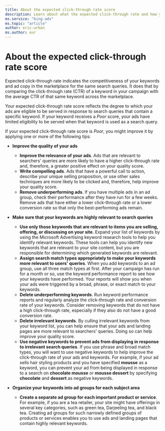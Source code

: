 ```yaml
---
title: About the expected click-through rate score
description: Learn about what the expected click-through rate and how you can use Microsoft Advertising Editor to improve it.
ms.service: "bing-ads"
ms.topic: "article"
author: eric-urban
ms.author: eur
---
```


# About the expected click-through rate score

Expected click-through rate indicates the competitiveness of your keywords and ad copy in the marketplace for the same search queries. It does that by comparing the click-through rate (CTR) of a keyword in your campaign with the average CTR of that same keyword across the marketplace.

Your expected click-through rate score reflects the degree to which your ads are eligible to be served in response to search queries that contain a specific keyword. If your keyword receives a *Poor* score, your ads have limited eligibility to be served when that keyword is used as a search query.

If your expected click-through rate score is *Poor*, you might improve it by applying one or more of the following tips:
- **Improve the quality of your ads**
  - **Improve the relevance of your ads**. Ads that are relevant to searchers' queries are more likely to have a higher click-through rate and, therefore, a greater positive effect on your quality score.
  - **Write compelling ads**. Ads that have a powerful call to action, describe your unique selling proposition, or use other sales techniques are more likely to be clicked and, therefore, help improve your quality score.
  - **Remove underperforming ads**. If you have multiple ads in an ad group, check their performance after they have run for a few weeks. Remove ads that have either a lower click-through rate or a lower conversion rate so that only the best-performing ads remain.

- **Make sure that your keywords are highly relevant to search queries**
  - **Use only those keywords that are relevant to items you are selling, offering, or discussing on your site**. Expand your list of keywords by using the Microsoft Advertising keyword research tools to help you identify relevant keywords. These tools can help you identify new keywords that are relevant to your site content, but you are responsible for determining which generated keywords are relevant.
  - **Assign search match types appropriately to make your keywords more relevant to users' queries**. When you add keywords to an ad group, use all three match types at first. After your campaign has run for a month or so, use the keyword performance report to see how your keywords have performed. Your reports will show you when your ads were triggered by a broad, phrase, or exact match to your keywords.
  - **Delete underperforming keywords**. Run keyword performance reports and regularly analyze the click-through rate and conversion rate of your keywords. Consider removing keywords that do not have a high click-through rate, especially if they also do not have a good conversion rate.
  - **Delete irrelevant keywords**. By culling irrelevant keywords from your keyword list, you can help ensure that your ads and landing pages are more relevant to searchers' queries. Doing so can help improve your quality score.
  - **Use negative keywords to prevent ads from displaying in response to irrelevant search queries**. If you use phrase and broad match types, you will want to use negative keywords to help improve the click-through rate of your ads and keywords. For example, if your ad sells hair styling products and you have specified **mousse** as a keyword, you can prevent your ad from being displayed in response to a search on **chocolate mousse** or **mousse dessert** by specifying **chocolate** and **dessert** as negative keywords.

- **Organize your keywords into ad groups for each subject area**
  - **Create a separate ad group for each important product or service**. For example, if you are a tea retailer, your site might have offerings in several key categories, such as green tea, Darjeeling tea, and black tea. Creating ad groups for such narrowly defined groups of products or services enables you to use ads and landing pages that contain highly relevant keywords.



